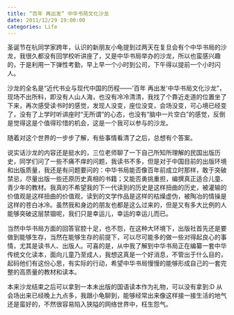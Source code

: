 ```yaml
---
title: “百年 再出发” 中华书局文化沙龙
date: 2011/12/29 19:00:00
categories: Life
---
```

圣诞节在杭同学家跨年，认识的新朋友小龟提到过两天在复旦会有个中华书局的沙龙，我很久都没有回学校听讲座了，又是中华书局举办的沙龙，所以也蛮感兴趣的，于是利用一下弹性考勤，早上早一个小时到公司，下午得以提前一个小时闪人。

沙龙的全名是“近代书业与现代中国的历程——'百年 再出发'中华书局文化沙龙”，现场不出所料，即没有人山人海，也没有冷冷清清，我找了个靠近走道的位置坐了下来，再次感受读书时的感觉，发现人没变，座位没变，会场没变，可心境已经变了，没有了上学时听讲座时“无所谓”的心态，也没有“脑中一片空白”的感觉，反倒是觉得这是个值得珍惜的机会，这是一个我可以参与的沙龙。

随着对这个世界的一步步了解，有些事情看清了之后，总想有个答案。

说实话沙龙的内容还是挺水的，三位老师聊了一下自己所知所理解的民国出版历史，同学们问了一些不痛不痒的问题，我读书不多，但是对于中国目前的出版环境和出版质量，我还是有问题要问的：中华书局能否像百年前成立时那样，敢于突破禁忌，尽量出版一些还原历史真相的书籍；又能否勇挑重担，编撰真正适合儿童、青少年的教材。我真的不希望我的下一代读到的历史是这样扭曲的历史，被灌输的价值观是这样扭曲的价值观，读到的文学作品是这样的枯燥虚伪，被陶冶的情操是这样的苍白冰冷。虽然我和身边的朋友也都是这么过来的，但是又有多大比例的人能够突破这层禁锢呢，我们只是幸运儿，幸运的幸运儿而已。

当然中华书局方面的回答官腔十足，也不怨，在这种大环境下，出版社首先还是要做到能够生存，当然在能够生存的前提下，可以尽可能多的做一些对得起良心的事情，尤其是读书人、出版人。可喜的是，从中我了解到中华书局正在编纂一套中华传统文化读本，面向儿童乃至成人，我想这真是一个好消息，不管出于什么目的，起码他们有这份心思，有实际的行动，希望中华书局慢慢的能够形成自己的一套完整的高质量的教材和读本。

本来沙龙结束之后可以拿到一本未出版的国语读本作为礼物，可以没有拿到:D  从会场出来已经晚上九点多，我跟小龟聊到，能够经常出来像这样接一接生活的地气还是蛮好的，不然很容易陷入狭隘的网络世界中，枉生怨气。

